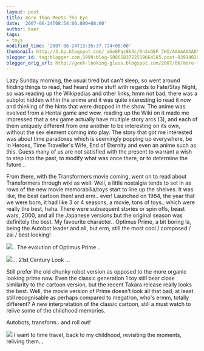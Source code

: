 ```yaml
---
layout: post
title: more Than Meets The Eye
date: '2007-06-24T08:54:00.000+08:00'
author: Kaer
tags:
- toys
modified_time: '2007-06-24T13:35:37.724+08:00'
thumbnail: http://3.bp.blogspot.com/_m5e8Pqc8k3c/Rn3xGBF_7HI/AAAAAAAADNg/zADiHYsGe5M/s72-c/convoy-8404-full.jpg
blogger_id: tag:blogger.com,1999:blog-5086583722519664585.post-8391402916434619755
blogger_orig_url: http://geek-looking-glass.blogspot.com/2007/06/more-than-meets-eye.html
---
```


Lazy Sunday morning, the usual tired but 
can't sleep, so went around finding things to read,  had heard some stuff with 
regards to Fate/Stay Night, so was reading up the Wikipedias and other links, 
hmm not bad, there was a subplot hidden within the anime and it was quite 
interesting to read it now and thinking of the hints that were dropped in the 
show. The anime was evolved from a Hentai game and wow, reading up the Wiki on 
it made me impressed that a sex game actually have multiple story arcs (3), 
and each of them uniquely different from one another to be interesting on its 
own, without the sex element coming into play. The story that got me 
interested was about time paradoxes which is seemingly popping up everywhere, 
be in Heroes, Time Traveller's Wife, End of Eternity and even an anime such as 
this. Guess many of us are not satisfied with the present to warrant a wish to 
step into the past, to modify what was once there, or to determine the 
future... 

From there, with the Transformers movie 
coming, went on to read about Transformers through wiki as well. Well, a 
little nostalgia tends to set in as rows of the new movie memorabilia/toys 
start to line up the shelves. It was like, the best cartoon then! and erm.. 
ever! Launched on 1984, the year that we were born, it had like 3 or 4 
seasons, a movie, tons of toys.. which were really the best, haha. There were 
subsequent stories or spin offs, beast wars, 2000, and all the Japanese 
versions but the original season was definitely the best. My favourite 
character.. Optimus Prime, a bit boring la, being the Autobot leader and all, 
but erm, still the most cool / composed / zai / best looking! 

![](http://3.bp.blogspot.com/_m5e8Pqc8k3c/Rn3xGBF_7HI/AAAAAAAADNg/zADiHYsGe5M/s1600/convoy-8404-full.jpg).. 
The evolution of Optimus Prime .. 

![](http://4.bp.blogspot.com/_m5e8Pqc8k3c/Rn3xGRF_7JI/AAAAAAAADNw/pjvhGN--i1k/s1600/optimus.jpg)... 
21st Century Look ... 

Still prefer the old chunky robot version 
as opposed to the more organic looking prime now. Even the classic generation 
1  toy still bear close similarity to the cartoon version, but the recent 
Takara release really looks the best. Well, the movie version of Prime doesn't 
look all that bad, at least still recognisable as perhaps compared to 
megatron, who's ermm, totally different? A new interpretation of the classic 
cartoon, still a must watch to relive some of the childhood memories. 

Autobots, transform.. and roll out! 

![](http://3.bp.blogspot.com/_m5e8Pqc8k3c/Rn3xGBF_7II/AAAAAAAADNo/M7bRWKlR3-U/s1600/megatron-arm-full.jpg) 
I want to time travel, back to my 
childhood, revisiting the moments, reliving them... 